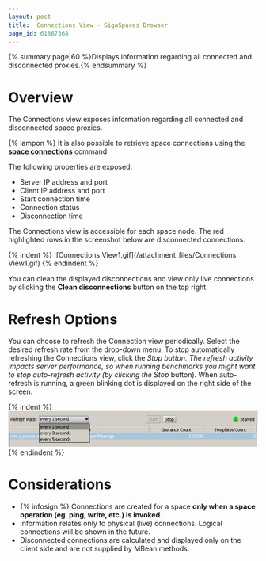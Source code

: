 ```yaml
---
layout: post
title:  Connections View - GigaSpaces Browser
page_id: 61867368
---
```


{% summary page|60 %}Displays information regarding all connected and disconnected proxies.{% endsummary %}

# Overview

The Connections view exposes information regarding all connected and disconnected space proxies.

{% lampon %} It is also possible to retrieve space connections using the **[space connections](./space-connections---gigaspaces-cli.html)** command

The following properties are exposed:

- Server IP address and port
- Client IP address and port
- Start connection time
- Connection status
- Disconnection time

The Connections view is accessible for each space node. The red highlighted rows in the screenshot below are disconnected connections.

{% indent %}
![Connections View1.gif](/attachment_files/Connections View1.gif)
{% endindent %}

You can clean the displayed disconnections and view only live connections by clicking the **Clean disconnections** button on the top right.

# Refresh Options

You can choose to refresh the Connection view periodically. Select the desired refresh rate from the drop-down menu. To stop automatically refreshing the Connections view, click the **Stop* button. The refresh activity impacts server performance, so when running benchmarks you might want to stop auto-refresh activity (by clicking the *Stop** button). When auto-refresh is running, a green blinking dot is displayed on the right side of the screen.

{% indent %}
![GMC_space_x_RefreshRate_area_TopRight_6.0.gif](/attachment_files/GMC_space_x_RefreshRate_area_TopRight_6.0.gif)
{% endindent %}

# Considerations

- {% infosign %} Connections are created for a space **only when a space operation (eg. ping, write, etc.) is invoked**.
- Information relates only to physical (live) connections. Logical connections will be shown in the future.
- Disconnected connections are calculated and displayed only on the client side and are not supplied by MBean methods.


